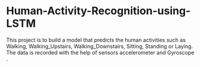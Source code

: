 # Human-Activity-Recognition-using-LSTM
This project is to build a model that predicts the human activities such as Walking,  Walking_Upstairs, Walking_Downstairs, Sitting, Standing or Laying. The data is  recorded with the help of sensors accelerometer and Gyroscope .
